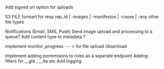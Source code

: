 Add signed url option for uploads

S3 FILE formart for resp
rep_id
    | -images
    | -manifestos
    | -cases
    | -any other file types

Notifications (Email, SMS, Push)
Send image upload and processing to a queue?
Add content type to metadata  ?

implement monitor_progress --- > for file upload /download

Implement adding permmisons to roles as a seperate endpoint
Adding filters for __gte , __lte etc
Add logging
